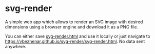 # svg-render
A simple web app which allows to render an SVG image with desired dimensions using a browser engine
and download it as a PNG file.

You can either save 
[svg-render.html](https://raw.githubusercontent.com/vbezhenar/svg-render/main/svg-render.html) and use it
locally or just navigate to https://vbezhenar.github.io/svg-render/svg-render.html. No data sent anywhere.
